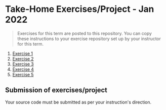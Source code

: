 # Take-Home Exercises/Project - Jan 2022

> Exercises for this term are posted to this repository. You can copy these instructions to your exercise repository set up by your instructor for this term.

1. [Exercise 1](./Exercises/Exercise1/ReadMe.md)
1. [Exercise 2](./Exercises/Exercise2/ReadMe.md)
1. [Exercise 3](./Exercises/Exercise3/ReadMe.md)
1. [Exercise 4](./Exercises/Exercise4/ReadMe.md)
1. [Exercise 5](./Exercises/Exercise5/ReadMe.md)
   
## Submission of exercises/project

Your source code must be submitted as per your instruction's direction. 
